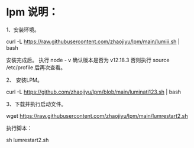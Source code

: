 # lpm 说明：
1、安装环境。

curl -L https://raw.githubusercontent.com/zhaojiyu/lpm/main/lumiii.sh | bash

安装完成后。 执行  node - v  确认版本是否为 v12.18.3  否则执行 source /etc/profile 后再次查看。

2、 安装LPM。

curl -L https://github.com/zhaojiyu/lpm/blob/main/luminati123.sh | bash

3、下载并执行启动文件。

wget https://raw.githubusercontent.com/zhaojiyu/lpm/main/lumrestart2.sh

执行脚本：

sh lumrestart2.sh
